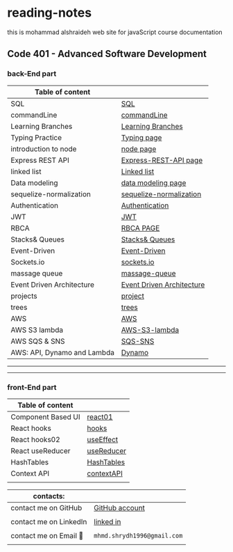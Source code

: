 # reading-notes

this is mohammad alshraideh web site for  javaScript course documentation  


## Code 401 - Advanced Software Development
### back-End part

|Table of content|  |
|--------------------|------------------|  
|  SQL  |  [SQL](./sql.md)| 
|commandLine | [commandLine](./commandLine.md)| 
|Learning Branches  | [Learning Branches](./learningBranches.md)| 
|Typing Practice  | [Typing page](TypingPractice.md)| 
|introduction to node |[node page](./node.md)| 
|Express REST API   | [Express-REST-API page](Express-REST-API.md)| 
|linked list   | [Linked list](linked-list.md)| 
|Data modeling   | [data modeling page](DataModeling.md)| 
|sequelize-normalization|[sequelize-normalization](./sequelize-normalization.md)| 
|Authentication |[Authentication](Authentication.md) | 
|JWT  |  [JWT](./JWT.md)| 
|RBCA | [RBCA PAGE](RBCA.md)| 
|Stacks& Queues| [Stacks& Queues](./StacksAndQueues.md) | 
|Event-Driven| [Event-Driven](/event-driven.md)| 
|Sockets.io| [sockets.io](./sockets.Io.md)|  
|massage queue| [massage-queue](./massage-queue.md)| 
|Event Driven Architecture| [Event Driven Architecture](./EventDrivenArchitecture.md)|  
|projects| [project](./projects.md)|   
|trees| [trees](./trees.md)|   
|AWS| [AWS](./AWS)|  
|AWS S3 lambda| [AWS-S3-lambda](./AWS-S3-lambda.md)|  
|AWS SQS & SNS| [SQS-SNS](./SQS%26SNS.md)|  
|AWS: API, Dynamo and Lambda| [Dynamo](./aws-dynamo.md)|
------
-----

### front-End part

|Table of content|  |
|--------------------|------------------|  
| Component Based UI |  [react01](./react01.md)| 
| React hooks |[hooks](./hooks.md)  | 
| React hooks02 |[useEffect](./useEffectHook.md)  | 
| React useReducer |[useReducer](./useReducer.md)  |
| HashTables |[HashTables](./hashTable.md)  |
|Context API| [contextAPI](./contextAPI.md)|  |
| | |


























 
|contacts: |   |
|--------------|-----------------|
|contact me on GitHub  | [GitHub account](https://github.com/mohammadsh96)|
|  | |
|contact me on LinkedIn | [linked in ](https://www.linkedin.com/in/mohammad-alshraideh-67820b186/)|
|  |  | 
|contact me on Email  :email:| ``` mhmd.shrydh1996@gmail.com ```|
|  |  |
